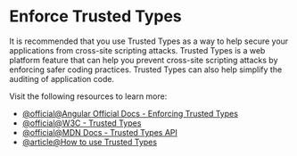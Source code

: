 # Enforce Trusted Types

It is recommended that you use Trusted Types as a way to help secure your applications from cross-site scripting attacks. Trusted Types is a web platform feature that can help you prevent cross-site scripting attacks by enforcing safer coding practices. Trusted Types can also help simplify the auditing of application code.

Visit the following resources to learn more:

- [@official@Angular Official Docs - Enforcing Trusted Types](https://angular.dev/best-practices/security#enforcing-trusted-types)
- [@official@W3C - Trusted Types](https://w3c.github.io/trusted-types/dist/spec/)
- [@official@MDN Docs - Trusted Types API](https://developer.mozilla.org/en-US/docs/Web/API/Trusted_Types_API)
- [@article@How to use Trusted Types](https://web.dev/articles/trusted-types#how-to-use-trusted-types)